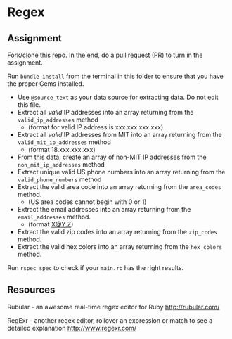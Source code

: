 # Regex

## Assignment

Fork/clone this repo. In the end, do a pull request (PR) to turn in the assignment.

Run `bundle install` from the terminal in this folder to ensure that you have
the proper Gems installed.

- Use `@source_text` as your data source for extracting data. Do not edit this file.
- Extract all *valid* IP addresses into an array returning from the `valid_ip_addresses` method
  - (format for valid IP address is xxx.xxx.xxx.xxx)
- Extract all *valid* IP addresses from MIT into an array returning from the `valid_mit_ip_addresses` method
  - (format 18.xxx.xxx.xxx)
- From this data, create an array of non-MIT IP addresses from the `non_mit_ip_addresses` method
- Extract unique valid US phone numbers into an array returning from the `valid_phone_numbers` method
- Extract the valid area code into an array returning from the `area_codes` method.
  - (US area codes cannot begin with 0 or 1)
- Extract the email addresses into an array returning from the `email_addresses` method.
  - (format X@Y.Z)
- Extract the valid zip codes into an array returning from the `zip_codes` method.
- Extract the valid hex colors into an array returning from the `hex_colors` method.

Run `rspec spec` to check if your `main.rb` has the right results.

## Resources

Rubular - an awesome real-time regex editor for Ruby
http://rubular.com/

RegExr - another regex editor, rollover an expression or match to see a detailed explanation
http://www.regexr.com/
